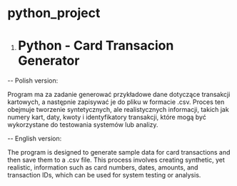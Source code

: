 # python_project

1. # Python - Card Transacion Generator

-- Polish version:

Program ma za zadanie generować przykładowe dane dotyczące transakcji kartowych, a następnie zapisywać je do pliku w formacie .csv. Proces ten obejmuje tworzenie syntetycznych, ale realistycznych informacji, takich jak numery kart, daty, kwoty i identyfikatory transakcji, które mogą być wykorzystane do testowania systemów lub analizy.

-- English version:

The program is designed to generate sample data for card transactions and then save them to a .csv file. This process involves creating synthetic, yet realistic, information such as card numbers, dates, amounts, and transaction IDs, which can be used for system testing or analysis.
